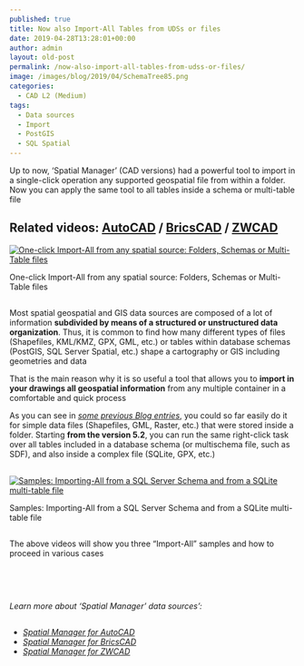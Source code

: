```yaml
---
published: true
title: Now also Import-All Tables from UDSs or files
date: 2019-04-28T13:28:01+00:00
author: admin
layout: old-post
permalink: /now-also-import-all-tables-from-udss-or-files/
image: /images/blog/2019/04/SchemaTree85.png
categories:
  - CAD L2 (Medium)
tags:
  - Data sources
  - Import
  - PostGIS
  - SQL Spatial
---
```

<p>
  Up to now, &#8216;Spatial Manager&#8217; (CAD versions) had a powerful tool to import in a single-click operation any supported geospatial file from within a folder. Now you can apply the same tool to all tables inside a schema or multi-table file
</p>

<p>
  <!--more-->
</p>

<h2>
  Related videos: <a href="https://youtu.be/ELLN_nnYZZE?rel=0" target="_blank" rel="nofollow"><span><span>AutoCAD</span></span></a> / <a href="https://youtu.be/3wcGSjOYRK4?rel=0" target="_blank" rel="nofollow"><span><span>BricsCAD</span></span></a> / <a href="https://youtu.be/L-F0GLc_HBs?rel=0" target="_blank" rel="nofollow"><span><span>ZWCAD</span></span></a>
</h2>

<div>
  <a href="/images/blog/2019/04/SPMImportAllSchemas.png" target="_blank" rel="nofollow"><img src="/images/blog/2019/04/SPMImportAllSchemas-1024x585.png" alt="One-click Import-All from any spatial source: Folders, Schemas or Multi-Table files" width="625" height="357" srcset="/images/blog/2019/04/SPMImportAllSchemas-1024x585.png 1024w, /images/blog/2019/04/SPMImportAllSchemas-300x171.png 300w, /images/blog/2019/04/SPMImportAllSchemas-768x438.png 768w, /images/blog/2019/04/SPMImportAllSchemas-624x356.png 624w, /images/blog/2019/04/SPMImportAllSchemas.png 1370w" sizes="(max-width: 625px) 100vw, 625px" /></a>
  
  <p>
    One-click Import-All from any spatial source: Folders, Schemas or Multi-Table files
  </p>
</div>

<h2>
</h2>

<p>
  Most spatial geospatial and GIS data sources are composed of a lot of information <strong>subdivided by means of a structured or unstructured data organization</strong>. Thus, it is common to find how many different types of files (Shapefiles, KML/KMZ, GPX, GML, etc.) or tables within database schemas (PostGIS, SQL Server Spatial, etc.) shape a cartography or GIS including geometries and data
</p>

<p>
  That is the main reason why it is so useful a tool that allows you to <strong>import in your drawings all geospatial information</strong> from any multiple container in a comfortable and quick process
</p>

<p>
  As you can see in <span><em><a href="http://www.spatialmanager.com/?s=import-all" target="_blank" rel="nofollow">some previous Blog entries</a></em></span>, you could so far easily do it for simple data files (Shapefiles, GML, Raster, etc.) that were stored inside a folder. Starting <strong>from the version 5.2</strong>, you can run the same right-click task over all tables included in a database schema (or multischema file, such as SDF), and also inside a complex file (SQLite, GPX, etc.)
</p>

<h2>
</h2>

<div>
  <a href="/images/blog/2019/04/SchemaMult-Multifile.png" target="_blank" rel="nofollow"><img src="/images/blog/2019/04/SchemaMult-Multifile.png" alt="Samples: Importing-All from a SQL Server Schema and from a SQLite multi-table file" width="613" height="238" srcset="/images/blog/2019/04/SchemaMult-Multifile.png 613w, /images/blog/2019/04/SchemaMult-Multifile-300x116.png 300w" sizes="(max-width: 613px) 100vw, 613px" /></a>
  
  <p>
    Samples: Importing-All from a SQL Server Schema and from a SQLite multi-table file
  </p>
</div>

## 

The above videos will show you three &#8220;Import-All&#8221; samples and how to proceed in various cases

<h2>
</h2>

&nbsp;

<h2>
</h2>

<p>
  <em>Learn more about &#8216;Spatial Manager&#8217; data sources&#8217;:</em>
</p>

<h2>
</h2>

<ul>
  <li>
    <span><a href="http://wiki.spatialmanager.com/index.php/Spatial_Manager™_for_AutoCAD_-_FAQs:_Data_sources" target="_blank" rel="nofollow"><span><em>Spatial Manager for AutoCAD</em></span></a></span>
  </li>
  <li>
    <span><span><a href="http://wiki.spatialmanager.com/index.php/Spatial_Manager™_for_BricsCAD_-_FAQs:_Data_sources" target="_blank" rel="nofollow"><span><em>Spatial Manager for BricsCAD</em></span></a></span></span>
  </li>
  <li>
    <span><span><a href="http://wiki.spatialmanager.com/index.php/Spatial_Manager™_for_ZWCAD_-_FAQs:_Data_sources" target="_blank" rel="nofollow"><span><em>Spatial Manager for ZWCAD</em></span></a></span></span>
  </li>
</ul>